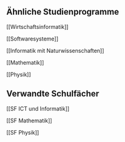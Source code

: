 ## Ähnliche Studienprogramme
[[Wirtschaftsinformatik]]

[[Softwaresysteme]]

[[Informatik mit Naturwissenschaften]]

[[Mathematik]]

[[Physik]]
## Verwandte Schulfächer
[[SF ICT und Informatik]]

[[SF Mathematik]]

[[SF Physik]]

